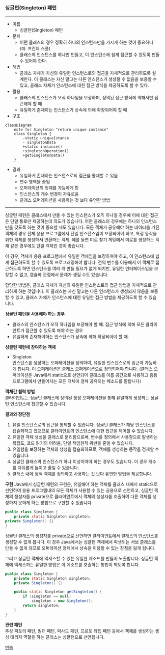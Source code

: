 ### 싱글턴(Singleton) 패턴
***
* 이름
    * 싱글턴(Singleton) 패턴
* 문제
    * 어떤 클래스의 경우 정확히 하나의 인스턴스만을 가지게 하는 것이 중요하다 (예: 프린터 스풀)
    * 클래스의 인스턴스를 하나만 만들고, 이 인스턴스에 쉽게 접근할 수 있도록 만들 수 있어야 한다.
* 해법
    * 클래스 자체가 자신의 유일한 인스턴스로의 접근을 자체적으로 관리하도록 설계한다. 이 클래스는 자신 말고는 다른 인스턴스가 생성될 수 없음을 보증할 수 있고, 클래스 자체가 인스턴스에 대한 접근 방식을 제공하도록 할 수 있다.
* 활용
    * 클래스의 인스턴스가 오직 하나임을 보장하며, 정의된 접근 방식에 의해서만 접근해야 할 때
    * 유일하게 존재하는 인스턴스가 상속에 의해 확장되어야 할 때
* 구조
```mermaid
classDiagram
    note for Singleton "return unique instance"
    class Singleton {
        -static uniqueIstance
        - singletonData
        +static instance()
        +singletonOperation()
        +getSingletonData()
    }
```
* 결과
    * 유일하게 존재하는 인스턴스로의 접근을 통제할 수 있음
    * 변수 영역을 줄임
    * 오퍼레이션의 정제를 가능하게 함
    * 인스턴스의 개수 변경이 자유로움
    * 클래스 오퍼레이션을 사용하는 것 보다 유연한 방법
***

싱글턴 패턴은 클래스에서 만들 수 있는 인스턴스가 오직 하나일 경우에 이에 대한 접근은 단일 통로만 제공하는데 의도가 있습니다. 어떤 클래스의 경우에는 하나의 인스턴스만을 갖도록 하는 것이 중요할 때도 있습니다. 모든 객체가 공유해야 하는 데이터를 가진 객체의 경우 전체 응용 프로그램에서 단일 인스턴스임이 보장되어야 하고, 특정 동작을 위한 객체를 생성하서 반환하는 객체, 예를 들면 미로 찾기 게임에서 미로를 생성하는 객체 같은 경우에도 단일 객체인 것이 좋습니다.

이 경우, 객체가 응용 프로그램에서 유일한 객체임을 보장하여야 하고, 이 인스턴스에 쉽게 접근하도록 할 수 있도록 프로그래밍해야 합니다. 전역 변수를 이용해서 이 객체로 접근하도록 하면 인스턴스를 여러 개 만들 필요가 없게 되지만, 유일한 인터페이스임을 보장할 수 없고, 캡슐화 관점에서 문제가 생길 수도 있습니다.

합당한 방법은, 클래스 자체가 자신의 유일한 인스턴스로의 접근 방법을 자체적으로 관리하게 하는 것입니다. 이 클래스는 자신 말고는 다른 인스턴스가 생성되지 않음을 보증할 수 있고, 클래스 자체가 인스턴스에 대한 유일한 접근 방법을 제공하도록 할 수 있습니다.

**싱글턴 패턴을 사용해야 하는 경우**
* 클래스의 인스턴스가 오직 하나임을 보장해야 할 때. 접근 방식에 의해 모든 클라이언트가 접근할 수 있도록 해야 하는 경우
* 유일하게 존재해야하는 인스턴스가 상속에 의해 확장되어야 할 때.

**싱글턴 패턴에 참여하는 객체**
* Singleton  
인스턴스를 생성하는 오퍼레이션을 정의하여, 유일한 인스턴스로의 접근이 가능하게 합니다. 이 오퍼레이션은 클래스 오퍼레이션으로 정의되어야 합니다. (클래스 오퍼레이션은 Java에서 static으로 선언되어 클래스를 이름 공간으로 사용하고 응용 프로그램에서 만들어지는 모든 객체에 걸쳐 공유되는 메소드를 말합니다)

**객체간 협력 방법**  
클라이언트는 싱글턴 클래스에 정의된 생성 오퍼레이션을 통해 유일하게 생성되는 싱글턴 인스턴스애 접근할 수 있습니다.

**결과와 장단점**  
1. 유일 인스턴스로의 접근을 통제할 수 있습니다. 싱글턴 클래스가 해당 인스턴스를 캡슐화하고 있으므로 클라이언트의 인스턴스에 대한 접근을 제어할 수 있습니다.
2. 유일한 객체 생성을 클래스로 분리함으로써, 변수를 정의해서 사용함으로 발생하는 복잡도, 코드 읽기의 어려움, 단일 책임원칙 위반을 줄일 수 있습니다.
3. 유일함을 보장하는 객체의 생성을 캡슐화하므로, 객체를 생성하는 동작을 정제할 수 있습니다.
4. 싱글턴 클래스의 인스턴스가 하나 이상이어야 하는 경우도 있습니다. 이 경우 개수를 자유롭게 늘이고 줄일 수 있습니다.
5. 클래스 내에 정적 객체를 정의하고 사용하는 것 보다 유연한 방법을 제공합니다.

**구현**
Java에서 싱글턴 패턴의 구현은, 유일해야 하는 객체를 클래스 내에서 static으로 선언하여 응용 프로그램내의 모든 객체가 사용할 수 있는 공용으로 선언하고, 싱글턴 객체의 생성자를 private으로 클라이언트에서 객체의 생성자를 호출하여 다른 객체를 생성하지 못하게 하는 방법으로 구현할 수 있습니다.
```java
public class Singleton {
    private static Singleton singleton;
private Singleton() {}
}
```
싱글턴 클래스의 생성자를 private으로 선언하면 클라이언트에서 클래스의 인스턴스를 생성할 수 없게 됩니다. 이 경우 Java에서는 싱글턴 객체에서 파생되는 서브 클래스를 만들 수 없게 되므로 오퍼레이션 정제에서 상속을 이용할 수 있는 장점을 잃게 됩니다.

그리고 싱글턴 객체에 액세스할 수 있는 유일한 메소드를 만들어 노출합니다. 싱글턴 객체에 액세스하는 유일한 방법은 이 메소드를 호출하는 방법이 되도록 합니다.
```java
public class Singleton {
    private static Singleton singleton;
    private Singleton() {}

    public static Singleton getSingleton() {
        if (singleton == null)
            singleton = new Singleton();
        return singleton;
    }
}
```
**관련 패턴**  
추상 팩토리 패턴, 빌더 패턴, 퍼사드 패턴, 프로토 타입 패턴 등에서 객체를 생성하는 생성 대리자 역할을 하는 클래스는 싱글턴으로 선언됩니다.

<a href="./11_Lab17-1_Bank_응용_프로그램_리팩토링.md">연습</a>